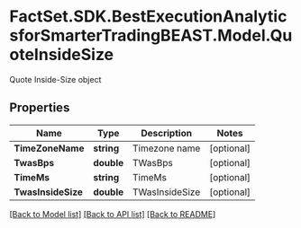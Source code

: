 # FactSet.SDK.BestExecutionAnalyticsforSmarterTradingBEAST.Model.QuoteInsideSize
Quote Inside-Size object

## Properties

Name | Type | Description | Notes
------------ | ------------- | ------------- | -------------
**TimeZoneName** | **string** | Timezone name | [optional] 
**TwasBps** | **double** | TWasBps | [optional] 
**TimeMs** | **string** | TimeMs | [optional] 
**TwasInsideSize** | **double** | TWasInsideSize | [optional] 

[[Back to Model list]](../README.md#documentation-for-models) [[Back to API list]](../README.md#documentation-for-api-endpoints) [[Back to README]](../README.md)

